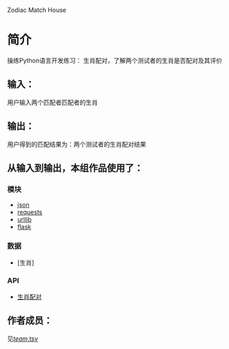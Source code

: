   

Zodiac Match House


		
# 简介 
操练Python语言开发练习：
生肖配对，了解两个测试者的生肖是否配对及其评价



## 输入：
用户输入两个匹配者匹配者的生肖

## 输出：
用户得到的匹配结果为：两个测试者的生肖配对结果

## 从输入到输出，本组作品使用了：
### 模块
* [json](http://www.json.org/)
* [requests](http://php.net/manual/en/reserved.variables.request.php)
* [urllib](https://baijiahao.baidu.com/po/feed/share?wfr=spider&for=pc&context=%7B"sourceFrom"%3A"bjh"%2C"nid"%3A"news_3437549851525350677"%7D)
* [flask](http://www.liaoxuefeng.com/wiki/001374738125095c955c1e6d8bb493182103fac9270762a000/001386832805619b3e68a9cf16c4d0398d8af8f6d50e740000)
### 数据
* [生肖]
### API
* [生肖配对](http://avatardata.cn/Docs/Api/08803b8c-6ce0-4dd0-9809-361a06f25c99)
## 作者成员：
见[_team_.tsv](webapp_zh/_team_/_team_.tsv)



